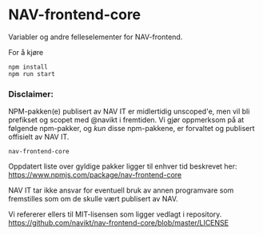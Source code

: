 # NAV-frontend-core

Variabler og andre felleselementer for NAV-frontend. 

For å kjøre

```
npm install
npm run start
```


### Disclaimer:
NPM-pakken(e) publisert av NAV IT er midlertidig unscoped'e, 
men vil bli prefikset og scopet med @navikt i fremtiden. Vi 
gjør oppmerksom på at følgende npm-pakker, og *kun* disse npm-pakkene,
er forvaltet og publisert offisielt av NAV IT.

    nav-frontend-core


Oppdatert liste over gyldige pakker ligger til enhver tid beskrevet her:
https://www.npmjs.com/package/nav-frontend-core 

NAV IT tar ikke ansvar for eventuell bruk av annen programvare som 
fremstilles som om de skulle vært publisert av NAV.

Vi refererer ellers til MIT-lisensen som ligger vedlagt i repository.
https://github.com/navikt/nav-frontend-core/blob/master/LICENSE